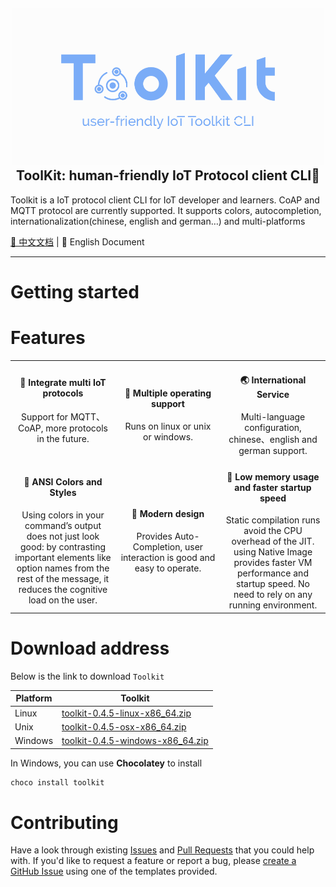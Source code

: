 <h2 align="center">
    <a href="https://github.com/IoT-Technology/IoT-Toolkit/wiki" target="blank_">
        <img height="250" alt="ToolKit" src="png/toolkit-logo.png"/>
    </a>
    <br>
    ToolKit: human-friendly IoT Protocol client CLI🔧
</h2>

Toolkit is a IoT protocol client CLI for IoT developer and learners.
CoAP and MQTT protocol are currently supported. It supports colors, autocompletion,
internationalization(chinese, english and german…) and multi-platforms

[📖 中文文档](README_CN.md) | 📖 English Document

----------------------------------------


# Getting started

# Features

<table style="text-align:center">
  <tr>
    <td width='33%'>
     <h4>&#127932; Integrate multi IoT protocols</h4>
      <p>Support for MQTT、CoAP, more protocols in the future.</p>
    </td>
    <td width='33%'>
     <h4>&#128064; Multiple operating support</h4>
      Runs on linux or unix or windows.
    </td>
    <td width='33%'>
      <h4>&#127759; International Service</h4>
      Multi-language configuration, chinese、english and german support.
    </td>
  </tr>
  <tr>
    <td width='33%'>
      <h4>&#128147; ANSI Colors and Styles</h4>
       Using colors in your command’s output does not just look good:
       by contrasting important elements like option names from the rest of the message,
       it reduces the cognitive load on the user.
    </td>
    <td width='33%'>
      <h4>&#128101; Modern design</h4>
      Provides Auto-Completion, user interaction is good 
      and easy to operate.
    </td>
    <td width='33%'>
      <h4>&#128175; Low memory usage and faster startup speed </h4>
      Static compilation runs avoid the CPU overhead of the JIT.
      using Native Image provides faster VM performance and startup speed.
      No need to rely on any running environment.
    </td>
  </tr>
</table>

# Download address

Below is the link to download `Toolkit`

| Platform | Toolkit                                                                                                                                    |
|----------| ------------------------------------------------------------------------------------------------------------------------------------------ |
| Linux    | [toolkit-0.4.5-linux-x86_64.zip](https://github.com/IoT-Technology/IoT-Toolkit/releases/download/0.4.5/toolkit-0.4.5-linux-x86_64.zip)     |
| Unix     | [toolkit-0.4.5-osx-x86_64.zip](https://github.com/IoT-Technology/IoT-Toolkit/releases/download/0.4.5/toolkit-0.4.5-osx-x86_64.zip)         |
| Windows  | [toolkit-0.4.5-windows-x86_64.zip](https://github.com/IoT-Technology/IoT-Toolkit/releases/download/0.4.5/toolkit-0.4.5-windows-x86_64.zip) |

In Windows, you can use **Chocolatey** to install

```bash
choco install toolkit
```

# Contributing
Have a look through existing [Issues](https://github.com/IoT-Technology/IoT-Toolkit/issues) and [Pull Requests](https://github.com/IoT-Technology/IoT-Toolkit/pulls) that you could help with.
If you'd like to request a feature or report a bug, please [create a GitHub Issue](https://github.com/IoT-Technology/IoT-Toolkit/issues) using one of the templates provided.
